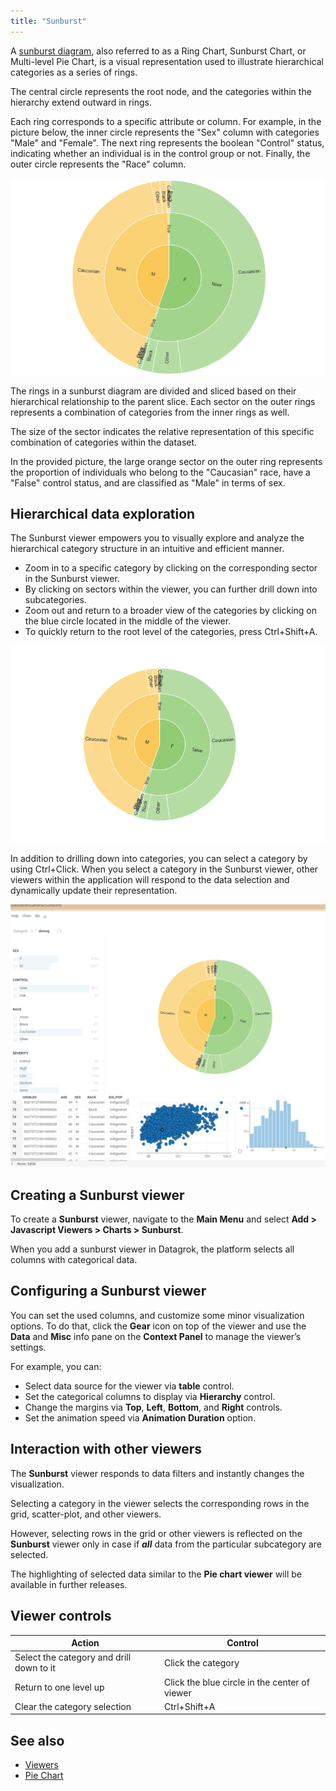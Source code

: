 ```yaml
---
title: "Sunburst"
---
```


A [sunburst diagram](https://en.wikipedia.org/wiki/Pie_chart#Ring),
also referred to as a Ring Chart, Sunburst Chart, or Multi-level Pie Chart,
is a visual representation used to illustrate hierarchical categories as a series of rings.

The central circle represents the root node,
and the categories within the hierarchy extend outward in rings.

Each ring corresponds to a specific attribute or column.
For example, in the picture below, the inner circle represents the "Sex" column with categories "Male" and "Female".
The next ring represents the boolean "Control" status, indicating whether an individual is in the control group or not.
Finally, the outer circle represents the "Race" column.

![Sunburst viewer](sunburst-viewer.png)

The rings in a sunburst diagram are divided and sliced
based on their hierarchical relationship to the parent slice.
Each sector on the outer rings represents a combination of categories from the inner rings as well.

The size of the sector indicates the relative representation
of this specific combination of categories within the dataset.

In the provided picture, the large orange sector on the outer ring represents the
proportion of individuals who belong to the "Caucasian" race,
have a "False" control status, and are classified as "Male" in terms of sex.

## Hierarchical data exploration

The Sunburst viewer empowers you to visually explore and analyze the hierarchical category structure
in an intuitive and efficient manner.

* Zoom in to a specific category by clicking on the corresponding sector in the Sunburst viewer.
* By clicking on sectors within the viewer, you can further drill down into subcategories.
* Zoom out and return to a broader view of the categories by clicking on the blue circle located in the middle of the viewer.
* To quickly return to the root level of the categories, press Ctrl+Shift+A.

![Sunburst interactive data exploration](sunburst-interactive.gif)

In addition to drilling down into categories, you can select a category by using Ctrl+Click.
When you select a category in the Sunburst viewer,
other viewers within the application will respond to the data selection
and dynamically update their representation.

![Sunburst categories selection](sunburst-categories-selection.gif)

## Creating a Sunburst viewer

To create a **Sunburst** viewer, navigate to the **Main Menu**
and select **Add > Javascript Viewers > Charts > Sunburst**.

When you add a sunburst viewer in Datagrok, the platform selects all columns
with categorical data.

## Configuring a Sunburst viewer

You can set the used columns,
and customize some minor visualization options.
To do that, click the **Gear** icon on top of the viewer and use the **Data**
and **Misc** info pane
on the **Context Panel** to manage the viewer’s settings.

For example, you can:

* Select data source for the viewer via **table** control.
* Set the categorical columns to display via **Hierarchy** control.
* Change the margins via **Top**, **Left**, **Bottom**, and **Right** controls.
* Set the animation speed via **Animation Duration** option.

## Interaction with other viewers

The **Sunburst** viewer responds to data filters and instantly changes the visualization.

Selecting a category in the viewer selects
the corresponding rows in the grid, scatter-plot, and other viewers.

However, selecting rows in the grid or other viewers is reflected on the **Sunburst** viewer
only in case if **_all_** data from the particular subcategory are selected.

The highlighting of selected data similar to the **Pie chart viewer** will be available in further releases.

## Viewer controls

| Action                                   | Control                                       |
|------------------------------------------|-----------------------------------------------|
| Select the category and drill down to it | Click the category                            |
| Return to one level up                   | Click the blue circle in the center of viewer |
| Clear the category selection             | Ctrl+Shift+A                                  |

## See also

* [Viewers](../viewers/viewers.md)
* [Pie Chart](pie-chart.md)
